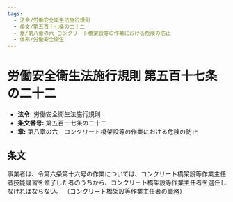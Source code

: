 ```yaml
---
tags:
  - 法令/労働安全衛生法施行規則
  - 条文/第五百十七条の二十二
  - 章/第八章の六_コンクリート橋架設等の作業における危険の防止
  - 体系/労働安全衛生
---
```

# 労働安全衛生法施行規則 第五百十七条の二十二

- **法令:** 労働安全衛生法施行規則
- **条文番号:** 第五百十七条の二十二
- **章:** 第八章の六　コンクリート橋架設等の作業における危険の防止

## 条文
事業者は、令第六条第十六号の作業については、コンクリート橋架設等作業主任者技能講習を修了した者のうちから、コンクリート橋架設等作業主任者を選任しなければならない。
（コンクリート橋架設等作業主任者の職務）

